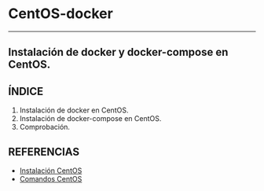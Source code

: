 # CentOS-docker

---

## Instalación de docker y docker-compose en CentOS.

## ÍNDICE

  1. Instalación de docker en CentOS.
  2. Instalación de docker-compose en CentOS.
  3. Comprobación.

## REFERENCIAS

- [Instalación CentOS](https://www.sololinux.es/instalar-centos-8-paso-a-paso-con-imagenes/)
- [Comandos CentOS]()
